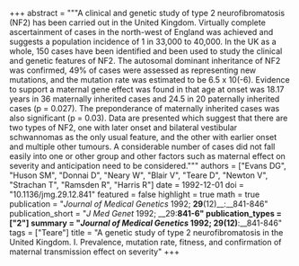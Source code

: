 +++
abstract = """A clinical and genetic study of type 2 neurofibromatosis (NF2) has been carried out in the United Kingdom. Virtually complete ascertainment of cases in the north-west of England was achieved and suggests a population incidence of 1 in 33,000 to 40,000. In the UK as a whole, 150 cases have been identified and been used to study the clinical and genetic features of NF2. The autosomal dominant inheritance of NF2 was confirmed, 49% of cases were assessed as representing new mutations, and the mutation rate was estimated to be 6.5 x 10(-6). Evidence to support a maternal gene effect was found in that age at onset was 18.17 years in 36 maternally inherited cases and 24.5 in 20 paternally inherited cases (p = 0.027). The preponderance of maternally inherited cases was also significant (p = 0.03). Data are presented which suggest that there are two types of NF2, one with later onset and bilateral vestibular schwannomas as the only usual feature, and the other with earlier onset and multiple other tumours. A considerable number of cases did not fall easily into one or other group and other factors such as maternal effect on severity and anticipation need to be considered."""
authors = ["Evans DG", "Huson SM", "Donnai D", "Neary W", "Blair V", "Teare D", "Newton V", "Strachan T", "Ramsden R", "Harris R"]
date = 1992-12-01
doi = "10.1136/jmg.29.12.841"
featured = false
highlight = true
math = true
publication = "*Journal of Medical Genetics* 1992; __29__(12)__:__841-846"
publication_short = "*J Med Genet* 1992; __29:__841-6"
publication_types = ["2"]
summary = "*Journal of Medical Genetics* 1992; __29__(12)__:__841-846"
tags = ["Teare"]
title = "A genetic study of type 2 neurofibromatosis in the United Kingdom. I. Prevalence, mutation rate, fitness, and confirmation of maternal transmission effect on severity"
+++
